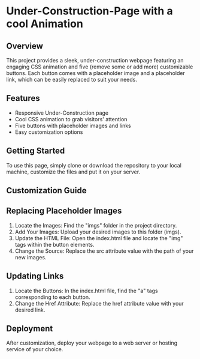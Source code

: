 # Under-Construction-Page with a cool Animation

## Overview
This project provides a sleek, under-construction webpage featuring an engaging CSS animation and five (remove some or add more) customizable buttons. Each button comes with a placeholder image and a placeholder link, which can be easily replaced to suit your needs.

## Features
- Responsive Under-Construction page
- Cool CSS animation to grab visitors' attention
- Five buttons with placeholder images and links
- Easy customization options

## Getting Started
To use this page, simply clone or download the repository to your local machine, customize the files and put it on your server.

## Customization Guide
## Replacing Placeholder Images
1) Locate the Images: Find the "imgs" folder in the project directory.
2) Add Your Images: Upload your desired images to this folder (imgs).
3) Update the HTML File: Open the index.html file and locate the "img" tags within the button elements.
4) Change the Source: Replace the src attribute value with the path of your new images.

## Updating Links
1) Locate the Buttons: In the index.html file, find the "a" tags corresponding to each button.
2) Change the Href Attribute: Replace the href attribute value with your desired link.

## Deployment
After customization, deploy your webpage to a web server or hosting service of your choice.
